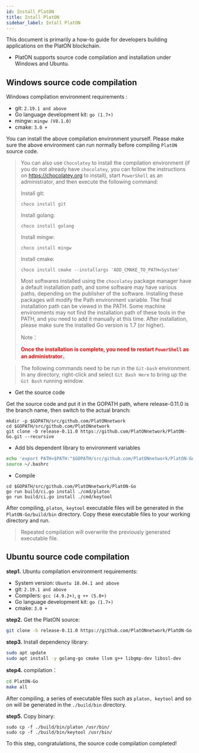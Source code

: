 ```yaml
---
id: Install_PlatON
title: Intall PlatON
sidebar_label: Intall PlatON
---
```




This document is primarily a how-to guide for developers building applications on the PlatON blockchain.

- PlatON supports source code compilation and installation under Windows and Ubuntu. 

## Windows source code compilation

Windows compilation environment requirements :

- git: `2.19.1 and above`
- Go language development kit: `go (1.7+)`
- mingw: `mingw (V8.1.0)`
- cmake: `3.0 +`

You can install the above compilation environment yourself. Please make sure the above environment can run normally before compiling `PlatON` source code.

> You can also use `Chocolatey` to install the compilation environment (if you do not already have `chocolatey`, you can follow the instructions on <https://chocolatey.org> to install), start `PowerShell` as an administrator, and then execute the following command:
>
> Install git:
>
> ```
> choco install git
> ```
>
> Install golang:
>
> ```
> choco install golang
> ```
>
> Install mingw:
>
> ```
> choco install mingw
> ```
>
> Install cmake:
>
> ```
> choco install cmake --installargs 'ADD_CMAKE_TO_PATH=System'
> ```
>
> Most softwares installed using the `chocolatey` package manager have a default installation path, and some software may have various paths, depending on the publisher of the software. Installing these packages will modify the Path environment variable. The final installation path can be viewed in the PATH. Some machine environments may not find the installation path of these tools in the PATH, and you need to add it manually at this time. After installation, please make sure the installed Go version is 1.7 (or higher).
>
> Note：
>
> **<font color=red>Once the installation is complete, you need to restart `PowerShell` as an administrator</font>**。



> The following commands need to be run in the `Git-bash` environment. In any directory, right-click and select `Git Bash Here` to bring up the `Git Bash` running window.

- Get the source code

Get the source code and put it in the GOPATH path, where release-0.11.0 is the branch name, then switch to the actual branch:

```
mkdir -p $GOPATH/src/github.com/PlatONnetwork
cd $GOPATH/src/github.com/PlatONnetwork
git clone -b release-0.11.0 https://github.com/PlatONnetwork/PlatON-Go.git --recursive
```

- Add bls dependent library to environment variables

```bash
echo 'export PATH=$PATH:"$GOPATH/src/github.com/PlatONnetwork/PlatON-Go/crypto/bls/bls_win/lib"' >> ~/.bashrc
source ~/.bashrc
```

- Compile

```
cd $GOPATH/src/github.com/PlatONnetwork/PlatON-Go
go run build/ci.go install ./cmd/platon
go run build/ci.go install ./cmd/keytool
```

After compiling, `platon`,` keytool` executable files will be generated in the` PlatON-Go/build/bin` directory. Copy these executable files to your working directory and run.

> Repeated compilation will overwrite the previously generated executable file.

## Ubuntu source code compilation	

**step1.** Ubuntu compilation environment requirements:

- System version: `Ubuntu 18.04.1 and above`
- git: `2.19.1 and above`
- Compilers: `gcc (4.9.2+)`, `g ++ (5.0+)`
- Go language development kit: `go (1.7+)`
- cmake: `3.0 +`

**step2.** Get the PlatON source:

```bash
git clone -b release-0.11.0 https://github.com/PlatONnetwork/PlatON-Go.git --recursive
```

**step3.** Install dependency library:

```bash
sudo apt update 
sudo apt install -y golang-go cmake llvm g++ libgmp-dev libssl-dev
```

**step4.** compilation：

```bash
cd PlatON-Go 
make all
```

After compiling, a series of executable files such as `platon, keytool` and so on will be generated in the `./build/bin` directory. 

**step5.** Copy binary:

```shell
sudo cp -f ./build/bin/platon /usr/bin/ 
sudo cp -f ./build/bin/keytool /usr/bin/
```

To this step, congratulations, the source code compilation completed!